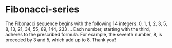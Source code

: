 # Fibonacci-series
The Fibonacci sequence begins with the following 14 integers: 0, 1, 1, 2, 3, 5, 8, 13, 21, 34, 55, 89, 144, 233 ... Each number, starting with the third, adheres to the prescribed formula. For example, the seventh number, 8, is preceded by 3 and 5, which add up to 8.  Thank you!
